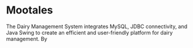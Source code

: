 # Mootales
The Dairy Management System integrates MySQL, JDBC connectivity, and Java Swing to create an efficient and user-friendly platform for dairy management. By
